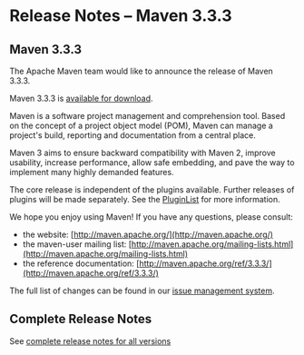 # Release Notes &#x2013; Maven 3.3.3

<!-- 
Licensed to the Apache Software Foundation (ASF) under one
or more contributor license agreements.  See the NOTICE file
distributed with this work for additional information
regarding copyright ownership.  The ASF licenses this file
to you under the Apache License, Version 2.0 (the
"License"); you may not use this file except in compliance
with the License.  You may obtain a copy of the License at

http://www.apache.org/licenses/LICENSE-2.0

Unless required by applicable law or agreed to in writing,
software distributed under the License is distributed on an
"AS IS" BASIS, WITHOUT WARRANTIES OR CONDITIONS OF ANY
KIND, either express or implied.  See the License for the
specific language governing permissions and limitations
under the License.

NOTE: For help with the syntax of this file, see:
http://maven.apache.org/doxia/references/apt-format.html
-->

## Maven 3.3.3

The Apache Maven team would like to announce the release of Maven 3.3.3.

Maven 3.3.3 is [available for download][0].

Maven is a software project management and comprehension tool. Based on the concept of a project object model
(POM), Maven can manage a project's build, reporting and documentation from a central place.

Maven 3 aims to ensure backward compatibility with Maven 2, improve usability, increase performance, allow safe embedding, and pave the way to implement many highly demanded features.

The core release is independent of the plugins available. Further releases of plugins will be made separately.
See the [PluginList][1] for more information.

We hope you enjoy using Maven! If you have any questions, please consult:

- the website: [http://maven.apache.org/](http://maven.apache.org/)
- the maven-user mailing list: [http://maven.apache.org/mailing-lists.html](http://maven.apache.org/mailing-lists.html)
- the reference documentation: [http://maven.apache.org/ref/3.3.3/](http://maven.apache.org/ref/3.3.3/)

The full list of changes can be found in our [issue management system][4].

## Complete Release Notes

See [complete release notes for all versions][5]

[0]: ../../download.html
[1]: ../../plugins/index.html
[2]: http://maven.apache.org/
[4]: https://issues.apache.org/jira/secure/ReleaseNote.jspa?projectId=12316922&amp;version=12332054
[5]: ../../docs/history.html

